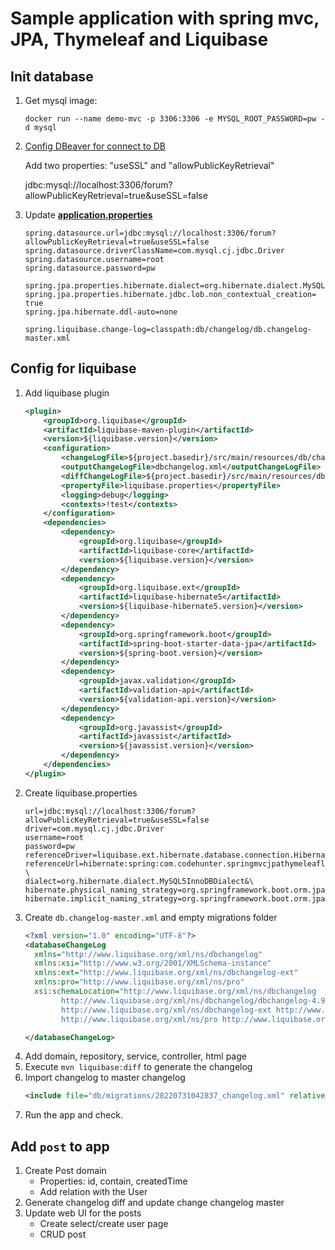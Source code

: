 # Sample application with spring mvc, JPA, Thymeleaf and Liquibase

## Init database

1. Get mysql image:
    ``` shell
    docker run --name demo-mvc -p 3306:3306 -e MYSQL_ROOT_PASSWORD=pw -d mysql
    ```
2. [Config DBeaver for connect to DB](https://stackoverflow.com/a/61939827/18859462)

   Add two properties: "useSSL" and "allowPublicKeyRetrieval"

   jdbc:mysql://localhost:3306/forum?allowPublicKeyRetrieval=true&useSSL=false


3. Update **[application.properties](src/main/resources/application.properties)**
   ``` properties 
   spring.datasource.url=jdbc:mysql://localhost:3306/forum?allowPublicKeyRetrieval=true&useSSL=false
   spring.datasource.driverClassName=com.mysql.cj.jdbc.Driver
   spring.datasource.username=root
   spring.datasource.password=pw

   spring.jpa.properties.hibernate.dialect=org.hibernate.dialect.MySQL5InnoDBDialect
   spring.jpa.properties.hibernate.jdbc.lob.non_contextual_creation= true
   spring.jpa.hibernate.ddl-auto=none

   spring.liquibase.change-log=classpath:db/changelog/db.changelog-master.xml
   ```
## Config for liquibase

1. Add liquibase plugin
   ```xml
   <plugin>
       <groupId>org.liquibase</groupId>
       <artifactId>liquibase-maven-plugin</artifactId>
       <version>${liquibase.version}</version>
       <configuration>
           <changeLogFile>${project.basedir}/src/main/resources/db/changelog/db.changelog-master.xml</changeLogFile>
           <outputChangeLogFile>dbchangelog.xml</outputChangeLogFile>
           <diffChangeLogFile>${project.basedir}/src/main/resources/db/migrations/${maven.build.timestamp}_changelog.xml</diffChangeLogFile>
           <propertyFile>liquibase.properties</propertyFile>
           <logging>debug</logging>
           <contexts>!test</contexts>
       </configuration>
       <dependencies>
           <dependency>
               <groupId>org.liquibase</groupId>
               <artifactId>liquibase-core</artifactId>
               <version>${liquibase.version}</version>
           </dependency>
           <dependency>
               <groupId>org.liquibase.ext</groupId>
               <artifactId>liquibase-hibernate5</artifactId>
               <version>${liquibase-hibernate5.version}</version>
           </dependency>
           <dependency>
               <groupId>org.springframework.boot</groupId>
               <artifactId>spring-boot-starter-data-jpa</artifactId>
               <version>${spring-boot.version}</version>
           </dependency>
           <dependency>
               <groupId>javax.validation</groupId>
               <artifactId>validation-api</artifactId>
               <version>${validation-api.version}</version>
           </dependency>
           <dependency>
               <groupId>org.javassist</groupId>
               <artifactId>javassist</artifactId>
               <version>${javassist.version}</version>
           </dependency>
       </dependencies>
   </plugin>
   ```
2. Create liquibase.properties
   ```properties
   url=jdbc:mysql://localhost:3306/forum?allowPublicKeyRetrieval=true&useSSL=false
   driver=com.mysql.cj.jdbc.Driver
   username=root
   password=pw
   referenceDriver=liquibase.ext.hibernate.database.connection.HibernateDriver
   referenceUrl=hibernate:spring:com.codehunter.springmvcjpathymeleafliquibasepractice.domain?\
   dialect=org.hibernate.dialect.MySQL5InnoDBDialect&\
   hibernate.physical_naming_strategy=org.springframework.boot.orm.jpa.hibernate.SpringPhysicalNamingStrategy&\
   hibernate.implicit_naming_strategy=org.springframework.boot.orm.jpa.hibernate.SpringImplicitNamingStrategy
   ```
3. Create ``db.changelog-master.xml`` and empty migrations folder
   ```xml
   <?xml version="1.0" encoding="UTF-8"?>
   <databaseChangeLog
     xmlns="http://www.liquibase.org/xml/ns/dbchangelog"
     xmlns:xsi="http://www.w3.org/2001/XMLSchema-instance"
     xmlns:ext="http://www.liquibase.org/xml/ns/dbchangelog-ext"
     xmlns:pro="http://www.liquibase.org/xml/ns/pro"
     xsi:schemaLocation="http://www.liquibase.org/xml/ns/dbchangelog
           http://www.liquibase.org/xml/ns/dbchangelog/dbchangelog-4.9.xsd
           http://www.liquibase.org/xml/ns/dbchangelog-ext http://www.liquibase.org/xml/ns/dbchangelog/dbchangelog-ext.xsd
           http://www.liquibase.org/xml/ns/pro http://www.liquibase.org/xml/ns/pro/liquibase-pro-latest.xsd">

   </databaseChangeLog>
   ```
4. Add domain, repository, service, controller, html page
5. Execute ``mvn liquibase:diff`` to generate the changelog
6. Import changelog to master changelog
   ```xml
   <include file="db/migrations/20220731042837_changelog.xml" relativeToChangelogFile="false"/>
   ```
7. Run the app and check.

## Add ``post`` to app
1. Create Post domain
   - Properties: id, contain, createdTime
   - Add relation with the User
2. Generate changelog diff and update change changelog master
3. Update web UI for the posts
   - Create select/create user page
   - CRUD post

